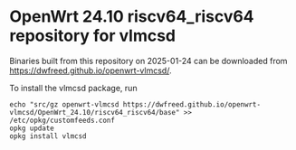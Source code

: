 OpenWrt 24.10 riscv64_riscv64 repository for vlmcsd
========

Binaries built from this repository on 2025-01-24 can be downloaded from <https://dwfreed.github.io/openwrt-vlmcsd/>.

To install the vlmcsd package, run

```
echo "src/gz openwrt-vlmcsd https://dwfreed.github.io/openwrt-vlmcsd/OpenWrt_24.10/riscv64_riscv64/base" >> /etc/opkg/customfeeds.conf
opkg update
opkg install vlmcsd
```
